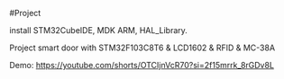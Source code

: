 #Project

install STM32CubeIDE, MDK ARM, HAL_Library.

Project smart door with STM32F103C8T6 & LCD1602 & RFID & MC-38A

Demo: https://youtube.com/shorts/OTCIjnVcR70?si=2f15mrrk_8rGDv8L
